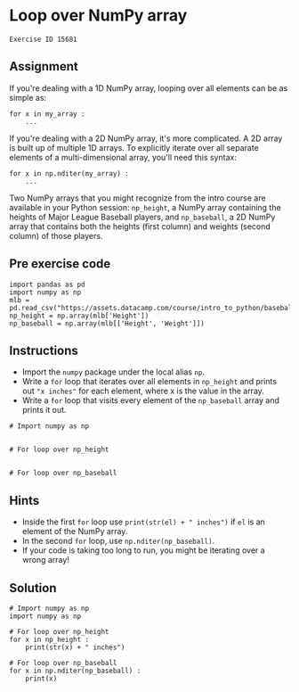 
#  Loop over NumPy array

```
Exercise ID 15681
```

##  Assignment 

If you're dealing with a 1D NumPy array, looping over all elements can be as simple as:

```
for x in my_array :
    ...

```

If you're dealing with a 2D NumPy array, it's more complicated. A 2D array is built up of multiple 1D arrays. To explicitly iterate over all separate elements of a multi-dimensional array, you'll need this syntax:

```
for x in np.nditer(my_array) :
    ...

```

Two NumPy arrays that you might recognize from the intro course are available in your Python session: `np_height`, a NumPy array containing the heights of Major League Baseball players, and `np_baseball`, a 2D NumPy array that contains both the heights (first column) and weights (second column) of those players.

##  Pre exercise code 

```
import pandas as pd
import numpy as np
mlb = pd.read_csv("https://assets.datacamp.com/course/intro_to_python/baseball.csv")
np_height = np.array(mlb['Height'])
np_baseball = np.array(mlb[['Height', 'Weight']])
```



##  Instructions 

- Import the `numpy` package under the local alias `np`.
- Write a `for` loop that iterates over all elements in `np_height` and prints out `"x inches"` for each element, where x is the value in the array.
- Write a `for` loop that visits every element of the `np_baseball` array and prints it out.



```
# Import numpy as np


# For loop over np_height


# For loop over np_baseball

```

##  Hints 

- Inside the first `for` loop use `print(str(el) + " inches")` if `el` is an element of the NumPy array.
- In the second `for` loop, use `np.nditer(np_baseball)`.
- If your code is taking too long to run, you might be iterating over a wrong array!



##  Solution 

```
# Import numpy as np
import numpy as np

# For loop over np_height
for x in np_height :
    print(str(x) + " inches")

# For loop over np_baseball
for x in np.nditer(np_baseball) :
    print(x)
```


